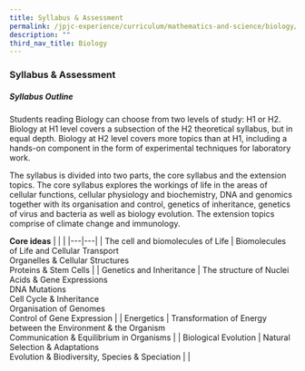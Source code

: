 ```yaml
---
title: Syllabus & Assessment
permalink: /jpjc-experience/curriculum/mathematics-and-science/biology/syllabus-and-assessment/
description: ""
third_nav_title: Biology
---
```

### **Syllabus & Assessment**
##### **Syllabus Outline**
Students reading Biology can choose from two levels of study: H1 or H2. Biology at H1 level covers a subsection of the H2 theoretical syllabus, but in equal depth. Biology at H2 level covers more topics than at H1, including a hands-on component in the form of experimental techniques for laboratory work.

The syllabus is divided into two parts, the core syllabus and the extension topics. The core syllabus explores the workings of life in the areas of cellular functions, cellular physiology and biochemistry, DNA and genomics together with its organisation and control, genetics of inheritance, genetics of virus and bacteria as well as biology evolution. The extension topics comprise of climate change and immunology.

**Core ideas**
| | |
|---|---|
| The cell and biomolecules of Life | Biomolecules of Life and Cellular Transport<br> Organelles & Cellular Structures <br> Proteins & Stem Cells |
| Genetics and Inheritance | The structure of Nuclei Acids & Gene Expressions <br> DNA Mutations <br> Cell Cycle & Inheritance <br> Organisation of Genomes <br> Control of Gene Expression |
| Energetics | Transformation of Energy between the Environment & the Organism <br> Communication & Equilibrium in Organisms |
| Biological Evolution | Natural Selection & Adaptations <br> Evolution & Biodiversity, Species & Speciation |
| 



